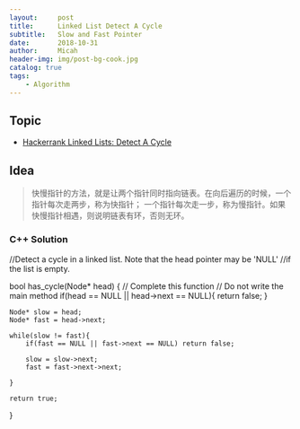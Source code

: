 ```yaml
---
layout:     post
title:      Linked List Detect A Cycle
subtitle:   Slow and Fast Pointer
date:       2018-10-31
author:     Micah
header-img: img/post-bg-cook.jpg
catalog: true
tags:
    - Algorithm
---
```


## Topic

- [Hackerrank Linked Lists: Detect A Cycle](https://www.hackerrank.com/challenges/ctci-linked-list-cycle/problem)

## Idea

>快慢指针的方法，就是让两个指针同时指向链表。在向后遍历的时候，一个指针每次走两步，称为快指针；
>一个指针每次走一步，称为慢指针。如果快慢指针相遇，则说明链表有环，否则无环。

### C++ Solution


//Detect a cycle in a linked list. Note that the head pointer may be 'NULL' 
//if the list is empty.


bool has_cycle(Node* head) {
    // Complete this function
    // Do not write the main method
    if(head == NULL || head->next == NULL){
        return false;
    }
    
    Node* slow = head;
    Node* fast = head->next;
    
    while(slow != fast){
        if(fast == NULL || fast->next == NULL) return false;
        
        slow = slow->next;
        fast = fast->next->next;
        
    }
    
    return true;
}

 

